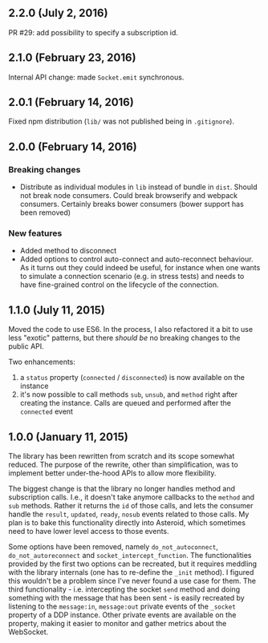 ## 2.2.0 (July 2, 2016)

PR #29: add possibility to specify a subscription id.

## 2.1.0 (February 23, 2016)

Internal API change: made `Socket.emit` synchronous.

## 2.0.1 (February 14, 2016)

Fixed npm distribution (`lib/` was not published being in `.gitignore`).

## 2.0.0 (February 14, 2016)

### Breaking changes

* Distribute as individual modules in `lib` instead of bundle in `dist`. Should
  not break node consumers. Could break browserify and webpack consumers.
  Certainly breaks bower consumers (bower support has been removed)

### New features

* Added method to disconnect
* Added options to control auto-connect and auto-reconnect behaviour. As it
  turns out they could indeed be useful, for instance when one wants to simulate
  a connection scenario (e.g. in stress tests) and needs to have fine-grained
  control on the lifecycle of the connection.

## 1.1.0 (July 11, 2015)

Moved the code to use ES6. In the process, I also refactored it a bit to use
less "exotic" patterns, but there _should be_ no breaking changes to the public
API.

Two enhancements:

1.  a `status` property (`connected` / `disconnected`) is now available on the
    instance
1.  it's now possible to call methods `sub`, `unsub`, and `method` right after
    creating the instance. Calls are queued and performed after the `connected`
    event

## 1.0.0 (January 11, 2015)

The library has been rewritten from scratch and its scope somewhat reduced. The
purpose of the rewrite, other than simplification, was to implement better
under-the-hood APIs to allow more flexibility.

The biggest change is that the library no longer handles method and
subscription calls. I.e., it doesn't take anymore callbacks to the `method` and
`sub` methods.  Rather it returns the `id` of those calls, and lets the
consumer handle the `result`, `updated`, `ready`, `nosub` events related to
those calls. My plan is to bake this functionality directly into Asteroid,
which sometimes need to have lower level access to those events.

Some options have been removed, namely `do_not_autoconnect`,
`do_not_autoreconnect` and `socket_intercept_function`. The functionalities
provided by the first two options can be recreated, but it requires meddling
with the library internals (one has to re-define the `_init` method). I figured
this wouldn't be a problem since I've never found a use case for them. The
third functionality - i.e. intercepting the socket `send` method and doing
something with the message that has been sent - is easily recreated by
listening to the `message:in`, `message:out` private events of the `_socket`
property of a DDP instance. Other private events are available on the property,
making it easier to monitor and gather metrics about the WebSocket.
